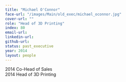 ```yaml
---
title: "Michael O'Connor"
face-url: "/images/Main/old_exec/michael_oconnor.jpg"
cover-url: ""
role: "Head of 3D Printing"
index: 80
email-url:
linkedin-url:
github-url:
status: past_executive
year: 2014
layout: people
---
```

2014 Co-Head of Sales
<br>2014 Head of 3D Printing

